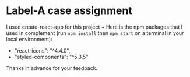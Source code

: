# Label-A case assignment


I used create-react-app for this project + Here is the npm packages that I used in complement (run `npm install` then `npm start` on a terminal in your local environment):

- "react-icons": "^4.4.0",
- "styled-components": "^5.3.5"


Thanks in advance for your feedback.